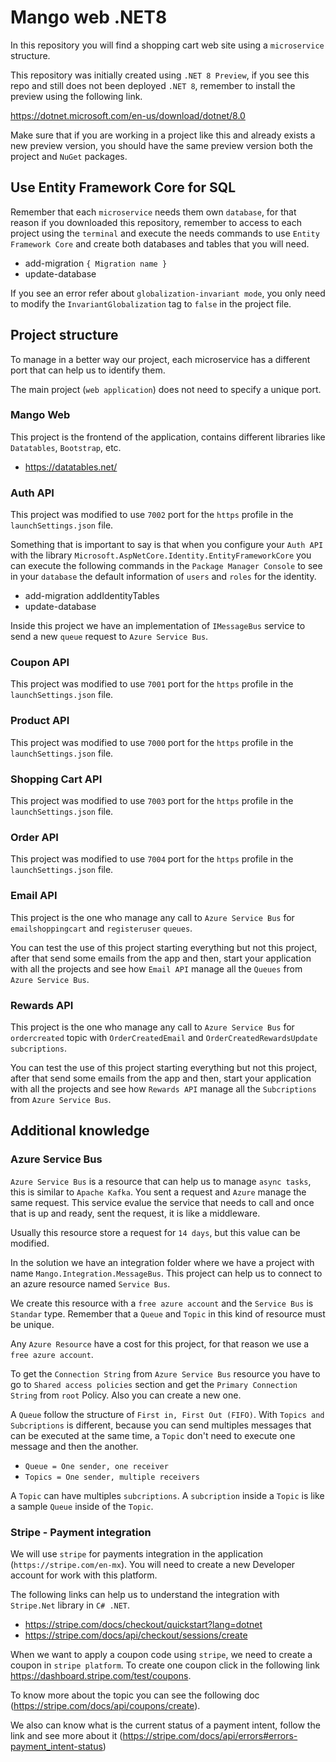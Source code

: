 # Mango web .NET8

In this repository you will find a shopping cart web site using a ```microservice``` structure.

This repository was initially created using ```.NET 8 Preview```, if you see this repo and still does not been deployed ```.NET 8```, remember to install the preview using the following link.

https://dotnet.microsoft.com/en-us/download/dotnet/8.0

Make sure that if you are working in a project like this and already exists a new preview version, you should have the same preview version both the project and ```NuGet``` packages.

## Use Entity Framework Core for SQL

Remember that each ```microservice``` needs them own ```database```, for that reason if you downloaded this repository, remember to access to each project using the ```terminal``` and execute the needs commands to use ```Entity Framework Core``` and create both databases and tables that you will need.

- add-migration ```{ Migration name }```
- update-database

If you see an error refer about ```globalization-invariant mode```, you only need to modify the ```InvariantGlobalization``` tag to ```false``` in the project file.

## Project structure

To manage in a better way our project, each microservice has a different port that can help us to identify them.

The main project (```web application```) does not need to specify a unique port.

### Mango Web

This project is the frontend of the application, contains different libraries like ```Datatables```, ```Bootstrap```, etc.
- https://datatables.net/

### Auth API
This project was modified to use ```7002``` port for the ```https``` profile in the ```launchSettings.json``` file.

Something that is important to say is that when you configure your ```Auth API``` with the library ```Microsoft.AspNetCore.Identity.EntityFrameworkCore``` you can execute the following commands in the ```Package Manager Console``` to see in your ```database``` the default information of ```users``` and ```roles``` for the identity.

- add-migration addIdentityTables
- update-database

Inside this project we have an implementation of ```IMessageBus``` service to send a new ```queue``` request to ```Azure Service Bus```.

### Coupon API
This project was modified to use ```7001``` port for the ```https``` profile in the ```launchSettings.json``` file.

### Product API
This project was modified to use ```7000``` port for the ```https``` profile in the ```launchSettings.json``` file.

### Shopping Cart API
This project was modified to use ```7003``` port for the ```https``` profile in the ```launchSettings.json``` file.

### Order API
This project was modified to use ```7004``` port for the ```https``` profile in the ```launchSettings.json``` file.

### Email API

This project is the one who manage any call to ```Azure Service Bus``` for ```emailshoppingcart``` and ```registeruser``` ```queues```.

You can test the use of this project starting everything but not this project, after that send some emails from the app and then, start
your application with all the projects and see how ```Email API``` manage all the ```Queues``` from ```Azure Service Bus```.

### Rewards API

This project is the one who manage any call to ```Azure Service Bus``` for ```ordercreated``` topic with  ```OrderCreatedEmail``` and ```OrderCreatedRewardsUpdate``` ```subcriptions```.

You can test the use of this project starting everything but not this project, after that send some emails from the app and then, start
your application with all the projects and see how ```Rewards API``` manage all the ```Subcriptions``` from ```Azure Service Bus```.

## Additional knowledge

### Azure Service Bus

```Azure Service Bus``` is a resource that can help us to manage ```async tasks```, this is similar to ```Apache Kafka```. You sent a request
and ```Azure``` manage the same request. This service evalue the service that needs to call and once that is up and ready, sent the request, it is like a middleware.

Usually this resource store a request for ```14 days```, but this value can be modified.

In the solution we have an integration folder where we have a project with name ```Mango.Integration.MessageBus```. This project can help 
us to connect to an azure resource named ```Service Bus```.

We create this resource with a ```free azure account``` and the ```Service Bus``` is ```Standar``` type. Remember that 
a ```Queue``` and ```Topic``` in this kind of resource must be unique.

Any ```Azure Resource``` have a cost for this project, for that reason we use a ```free azure account```.

To get the ```Connection String``` from ```Azure Service Bus``` resource you have to go to ```Shared access policies```
section and get the ```Primary Connection String``` from ```root``` Policy. Also you can create a new one.

A ```Queue``` follow the structure of ```First in, First Out (FIFO)```. With ```Topics and Subcriptions``` is different, because you can send multiples messages that can be
executed at the same time, a ```Topic``` don't need to execute one message and then the another.

- ```Queue = One sender, one receiver ```
- ```Topics = One sender, multiple receivers ```

A ```Topic``` can have multiples ```subcriptions```. A ```subcription``` inside a ```Topic``` is like a sample ```Queue``` inside of the ```Topic```.


### Stripe - Payment integration

We will use ```stripe``` for payments integration in the application (```https://stripe.com/en-mx```). You will need to create a new Developer 
account for work with this platform.

The following links can help us to understand the integration with ```Stripe.Net``` library in ```C# .NET```.
- https://stripe.com/docs/checkout/quickstart?lang=dotnet
- https://stripe.com/docs/api/checkout/sessions/create

When we want to apply a coupon code using ```stripe```, we need to create a coupon in ```stripe platform```. To create one coupon click in 
the following link https://dashboard.stripe.com/test/coupons.

To know more about the topic you can see the following doc (https://stripe.com/docs/api/coupons/create).

We also can know what is the current status of a payment intent, follow the link and see more about it (https://stripe.com/docs/api/errors#errors-payment_intent-status)




